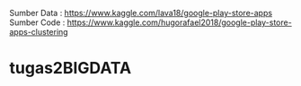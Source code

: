 Sumber Data :
https://www.kaggle.com/lava18/google-play-store-apps
Sumber Code :
https://www.kaggle.com/hugorafael2018/google-play-store-apps-clustering
# tugas2BIGDATA
